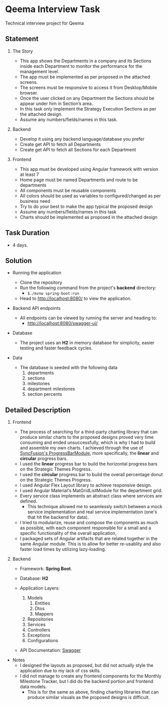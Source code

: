 # Qeema Interview Task

Technical interview project for Qeema

## Statement

1. The Story

   - This app shows the Departments in a company and its Sections inside each Department to monitor the performance for the management level.
   - The app must be implemented as per proposed in the attached screens.
   - The screens must be responsive to access it from Desktop/Mobile browser.
   - Once the user clicked on any Department the Sections should be appear under him in Section’s area.
   - In this task only implement the Strategy Execution Sections as per the attached design.
   - Assume any numbers/fields/names in this task.

1. Backend

   - Develop it using any backend language/database you prefer
   - Create get API to fetch all Departments
   - Create get API to fetch all Sections for each Department

1. Frontend

   - This app must be developed using Angular framework with version at least 7
   - Home page must be named Departments and route to be departments
   - All components must be reusable components
   - All colors should be used as variables to configured/changed as per business need
   - Try to do your best to make the app typical the proposed design
   - Assume any numbers/fields/names in this task
   - Charts should be implemented as proposed in the attached design

## Task Duration

- 4 days.

## Solution

- Running the application

  - Clone the repository
  - Run the following command from the project's **backend** directory:
    - `$./mvnw spring-boot:run`
  - Head to [http://localhost:8080/](http://localhost:8080/) to view the application.

- Backend API endpoints

  - All endpoints can be viewed by running the server and heading to:
    - [http://localhost:8080/swagger-ui/](http://localhost:8080/swagger-ui/)

- Database

  - The project uses an **H2** in memory database for simplicity, easier testing and faster feedback cycles.

- Data

  - The database is seeded with the following data
    1. departments
    1. sections
    1. milestones
    1. department milestones
    1. section percents

## Detailed Description

1. Frontend

   - The process of searching for a third-party charting library that can produce similar charts to the proposed designs proved very time consuming and ended unsuccessfully, which is why I had to build and assemble my own charts. I achieved through the use of [SyncFusion's ProgressBarModule](https://www.npmjs.com/package/@syncfusion/ej2-angular-progressbar), more specifically, the **linear** and **circular** progress bars.
   - I used the **linear** progress bar to build the horizontal progress bars on the Strategic Themes Progress.
   - I used the **circular** progress bar to build the overall percentage donut on the Strategic Themes Progress.
   - I used Angular Flex Layout library to achieve responsive design.
   - I used Angular Material's MatGridListModule for the department grid.
   - Every service class implements an abstract class where services are defined.
     - This technique allowed me to seamlessly switch between a mock service implementation and real service implementation (one's that hit the backend for data).
   - I tried to modularize, reuse and compose the components as much as possible, with each component responsible for a small and a specific functionality of the overall application,
   - I packaged sets of Angular artifacts that are related together in the same Angular module. This is to allow for better re-usablity and also faster load times by utilizing lazy-loading.

2. Backend

   - Framework: **Spring Boot**.
   - Database: **H2**
   - Application Layers:

     1. Models
        1. Entities
        2. Dtos
        3. Mappers
     2. Repositories
     3. Services
     4. Controllers
     5. Exceptions
     6. Configurations

   - API Documentation: [Swagger](http://localhost:8080/swagger-ui/)

- Notes
  - I designed the layouts as proposed, but did not actually style the application due to my lack of css skills.
  - I did not manage to create any frontend components for the Monthly Milestone Tracker, but I did do the backend portion and frontend data models.
    - This is for the same as above, finding charting libraries that can produce similar visuals as the proposed designs is difficult.
